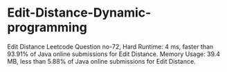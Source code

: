 # Edit-Distance-Dynamic-programming
Edit Distance Leetcode Question no-72, Hard Runtime: 4 ms, faster than 93.91% of Java online submissions for Edit Distance. Memory Usage: 39.4 MB, less than 5.88% of Java online submissions for Edit Distance.
